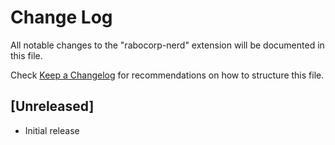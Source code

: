 # Change Log

All notable changes to the "rabocorp-nerd" extension will be documented in this file.

Check [Keep a Changelog](http://keepachangelog.com/) for recommendations on how to structure this file.

## [Unreleased]

- Initial release
